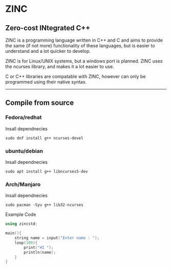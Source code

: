 # ZINC
Zero-cost INtegrated C++
--------------------------------------------------------

ZINC is a programming language written in C++ and C and aims to provide the same (if not more) functionality of these languages, but is easier to understand and a lot quicker to develop.

ZINC is for Linux/UNIX systems, but a windows port is planned. ZINC uses the ncurses library, and makes it a lot easier to use. 

C or C++ libraries are compatable with ZINC, however can only be programmed using their native syntax.

--------------------------------------------------------
## Compile from source

### Fedora/redhat

Insall dependnecies
```shell
sudo dnf install g++ ncurses-devel
```

### ubuntu/debian

Insall dependnecies
```shell
sudo apt install g++ libncurses5-dev
```

### Arch/Manjaro

Insall dependnecies
```shell
sudo pacman -Syu g++ lib32-ncurses
```

Example Code
```c++
using zincstd;

main(){
    string name = input("Enter name : ");
    loop(100){
        print("HI ");
        println(name);
    }
}
```
